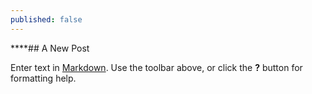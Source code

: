 ```yaml
---
published: false
---
```

****## A New Post

Enter text in [Markdown](http://daringfireball.net/projects/markdown/). Use the toolbar above, or click the **?** button for formatting help.
